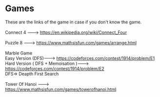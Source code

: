 # Games
These are the links of the game in case if you don't know the game.<br><br>
Connect 4 ---> https://en.wikipedia.org/wiki/Connect_Four<br><br>
Puzzle 8  ---> https://www.mathsisfun.com/games/arrange.html<br><br>
Marble Game<br>
<t>Easy Version (DFS)---> https://codeforces.com/contest/1914/problem/E1<br>
<t>Hard Version ( DFS + Memoisation )---> https://codeforces.com/contest/1914/problem/E2<br>
<t>DFS=> Deapth First Search<br>
<br>
Tower Of Hanoi ---> https://www.mathsisfun.com/games/towerofhanoi.html
